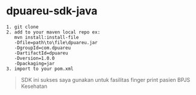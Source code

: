 # dpuareu-sdk-java
```
1. git clone
2. add to your maven local repo ex: 
   mvn install:install-file 
   -Dfile=path\to\file\dpuareu.jar 
   -DgroupId=com.dpuareu 
   -DartifactId=dpuareu 
   -Dversion=1.0.0 
   -Dpackaging=jar
3. import to your pom.xml
```
> SDK ini sukses saya gunakan untuk fasilitas finger print pasien BPJS Kesehatan
